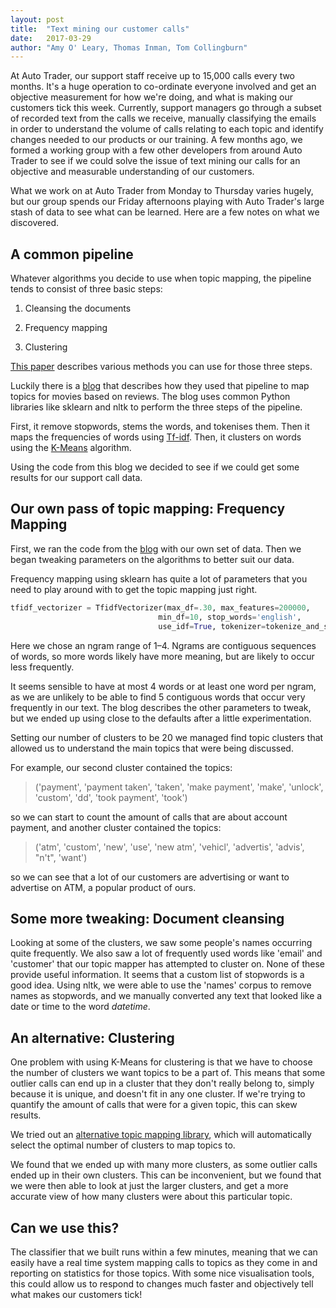 ```yaml
---
layout: post
title:  "Text mining our customer calls"
date:   2017-03-29
author: "Amy O' Leary, Thomas Inman, Tom Collingburn"
---
```


At Auto Trader, our support staff receive up to 15,000 calls every two months. It's a huge operation to co-ordinate everyone involved and get an objective measurement for how we're doing, and what is making our customers tick this week. Currently, support managers go through a subset of recorded text from the calls we receive, manually classifying the emails in order to understand the volume of calls relating to each topic and identify changes needed to our products or our training. A few months ago, we formed a working group with a few other developers from around Auto Trader to see if we could solve the issue of text mining our calls for an objective and measurable understanding of our customers.

What we work on at Auto Trader from Monday to Thursday varies hugely, but our group spends our Friday afternoons playing with Auto Trader's large stash of data to see what can be learned. Here are a few notes on what we discovered.

A common pipeline
------------

Whatever algorithms you decide to use when topic mapping, the pipeline tends to consist of three basic steps:

1. Cleansing the documents

2. Frequency mapping

3. Clustering


[This paper](http://userpages.umbc.edu/~tri1/docs/unsuperdocumentclass.pdf) describes various methods you can use for those three steps.

Luckily there is a [blog](http://brandonrose.org/clustering) that describes how they used that pipeline to map topics for movies based on reviews.
The blog uses common Python libraries like sklearn and nltk to perform the three steps of the pipeline.

First, it remove stopwords, stems the words, and tokenises them. Then it maps the frequencies of words using [Tf-idf](http://www.tfidf.com/). Then, it clusters on words using the [K-Means](https://sites.google.com/site/dataclusteringalgorithms/k-means-clustering-algorithm) algorithm.
  
Using the code from this blog we decided to see if we could get some results for our support call data.


Our own pass of topic mapping: Frequency Mapping
--------------
First, we ran the code from the [blog](http://brandonrose.org/clustering) with our own set of data. Then we began tweaking parameters on the algorithms to better suit our data.

Frequency mapping using sklearn has quite a lot of parameters that you need to play around with to get the topic mapping just right.

```python
tfidf_vectorizer = TfidfVectorizer(max_df=.30, max_features=200000,
                                 min_df=10, stop_words='english',
                                 use_idf=True, tokenizer=tokenize_and_stem, ngram_range=(1,4))
```

Here we chose an ngram range of 1–4. Ngrams are contiguous sequences of words, so more words likely have more meaning, but are likely to occur less frequently.

It seems sensible to have at most 4 words or at least one word per ngram, as we are unlikely to be able to find 5 contiguous words that occur very frequently in our text.
The blog describes the other parameters to tweak, but we ended up using close to the defaults after a little experimentation. 

Setting our number of clusters to be 20 we managed find topic clusters that allowed us to understand the main topics that were being discussed.

For example, our second cluster contained the topics:

> ('payment', 'payment taken', 'taken', 'make payment', 'make', 'unlock', 'custom', 'dd', 'took payment', 'took')

so we can start to count the amount of calls that are about account payment, and another cluster contained the topics:

> ('atm', 'custom', 'new', 'use', 'new atm', 'vehicl', 'advertis', 'advis', "n't", 'want')

so we can see that a lot of our customers are advertising or want to advertise on ATM, a popular product of ours.


Some more tweaking: Document cleansing
--------

Looking at some of the clusters, we saw some people's names occurring quite frequently. We also saw a lot of frequently used words like 'email' and 'customer' that our topic mapper has attempted to 
cluster on. None of these provide useful information. It seems that a custom list of stopwords is a good idea.
Using nltk, we were able to use the 'names' corpus to remove names as stopwords, and we manually converted any text that looked like a date or time to the word *datetime*. 


An alternative: Clustering
--------
One problem with using K-Means for clustering is that we have to choose the number of clusters we want topics to be a part of.
This means that some outlier calls can end up in a cluster that they don't really belong to, simply because it is unique, and doesn't fit in any one cluster.
If we're trying to quantify the amount of calls that were for a given topic, this can skew results.

We tried out an [alternative topic mapping library](https://amaral.northwestern.edu/resources/software/topic-mapping), which will automatically select the optimal number of clusters to map topics to.

We found that we ended up with many more clusters, as some outlier calls ended up in their own clusters. This can be inconvenient, but we found that we were then able to look at just the larger clusters, and get a more accurate view of 
how many clusters were about this particular topic.


Can we use this?
--------
The classifier that we built runs within a few minutes, meaning that we can easily have a real time system mapping calls to topics as they come in
and reporting on statistics for those topics. With some nice visualisation tools, this could allow us to respond to changes much faster and objectively tell what makes our customers tick!


